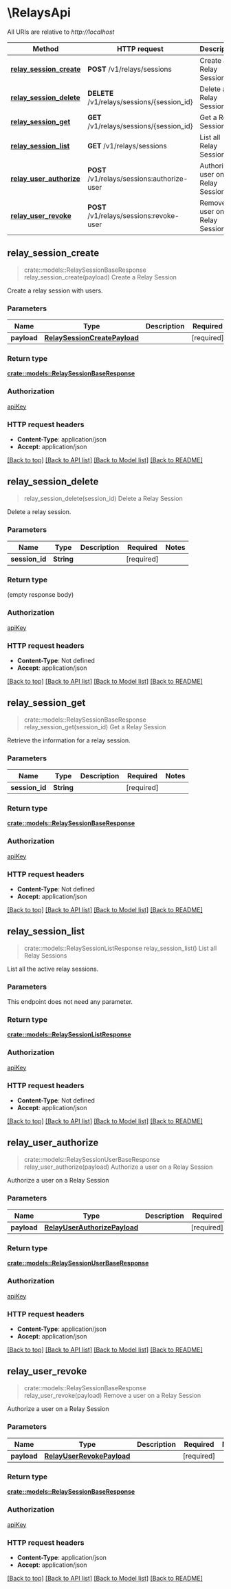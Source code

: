 # \RelaysApi

All URIs are relative to *http://localhost*

Method | HTTP request | Description
------------- | ------------- | -------------
[**relay_session_create**](RelaysApi.md#relay_session_create) | **POST** /v1/relays/sessions | Create a Relay Session
[**relay_session_delete**](RelaysApi.md#relay_session_delete) | **DELETE** /v1/relays/sessions/{session_id} | Delete a Relay Session
[**relay_session_get**](RelaysApi.md#relay_session_get) | **GET** /v1/relays/sessions/{session_id} | Get a Relay Session
[**relay_session_list**](RelaysApi.md#relay_session_list) | **GET** /v1/relays/sessions | List all Relay Sessions
[**relay_user_authorize**](RelaysApi.md#relay_user_authorize) | **POST** /v1/relays/sessions:authorize-user | Authorize a user on a Relay Session
[**relay_user_revoke**](RelaysApi.md#relay_user_revoke) | **POST** /v1/relays/sessions:revoke-user | Remove a user on a Relay Session



## relay_session_create

> crate::models::RelaySessionBaseResponse relay_session_create(payload)
Create a Relay Session

Create a relay session with users.

### Parameters


Name | Type | Description  | Required | Notes
------------- | ------------- | ------------- | ------------- | -------------
**payload** | [**RelaySessionCreatePayload**](RelaySessionCreatePayload.md) |  | [required] |

### Return type

[**crate::models::RelaySessionBaseResponse**](RelaySessionBaseResponse.md)

### Authorization

[apiKey](../README.md#apiKey)

### HTTP request headers

- **Content-Type**: application/json
- **Accept**: application/json

[[Back to top]](#) [[Back to API list]](../README.md#documentation-for-api-endpoints) [[Back to Model list]](../README.md#documentation-for-models) [[Back to README]](../README.md)


## relay_session_delete

> relay_session_delete(session_id)
Delete a Relay Session

Delete a relay session.

### Parameters


Name | Type | Description  | Required | Notes
------------- | ------------- | ------------- | ------------- | -------------
**session_id** | **String** |  | [required] |

### Return type

 (empty response body)

### Authorization

[apiKey](../README.md#apiKey)

### HTTP request headers

- **Content-Type**: Not defined
- **Accept**: application/json

[[Back to top]](#) [[Back to API list]](../README.md#documentation-for-api-endpoints) [[Back to Model list]](../README.md#documentation-for-models) [[Back to README]](../README.md)


## relay_session_get

> crate::models::RelaySessionBaseResponse relay_session_get(session_id)
Get a Relay Session

Retrieve the information for a relay session.

### Parameters


Name | Type | Description  | Required | Notes
------------- | ------------- | ------------- | ------------- | -------------
**session_id** | **String** |  | [required] |

### Return type

[**crate::models::RelaySessionBaseResponse**](RelaySessionBaseResponse.md)

### Authorization

[apiKey](../README.md#apiKey)

### HTTP request headers

- **Content-Type**: Not defined
- **Accept**: application/json

[[Back to top]](#) [[Back to API list]](../README.md#documentation-for-api-endpoints) [[Back to Model list]](../README.md#documentation-for-models) [[Back to README]](../README.md)


## relay_session_list

> crate::models::RelaySessionListResponse relay_session_list()
List all Relay Sessions

List all the active relay sessions.

### Parameters

This endpoint does not need any parameter.

### Return type

[**crate::models::RelaySessionListResponse**](RelaySessionListResponse.md)

### Authorization

[apiKey](../README.md#apiKey)

### HTTP request headers

- **Content-Type**: Not defined
- **Accept**: application/json

[[Back to top]](#) [[Back to API list]](../README.md#documentation-for-api-endpoints) [[Back to Model list]](../README.md#documentation-for-models) [[Back to README]](../README.md)


## relay_user_authorize

> crate::models::RelaySessionUserBaseResponse relay_user_authorize(payload)
Authorize a user on a Relay Session

Authorize a user on a Relay Session

### Parameters


Name | Type | Description  | Required | Notes
------------- | ------------- | ------------- | ------------- | -------------
**payload** | [**RelayUserAuthorizePayload**](RelayUserAuthorizePayload.md) |  | [required] |

### Return type

[**crate::models::RelaySessionUserBaseResponse**](RelaySessionUserBaseResponse.md)

### Authorization

[apiKey](../README.md#apiKey)

### HTTP request headers

- **Content-Type**: application/json
- **Accept**: application/json

[[Back to top]](#) [[Back to API list]](../README.md#documentation-for-api-endpoints) [[Back to Model list]](../README.md#documentation-for-models) [[Back to README]](../README.md)


## relay_user_revoke

> crate::models::RelaySessionBaseResponse relay_user_revoke(payload)
Remove a user on a Relay Session

Authorize a user on a Relay Session

### Parameters


Name | Type | Description  | Required | Notes
------------- | ------------- | ------------- | ------------- | -------------
**payload** | [**RelayUserRevokePayload**](RelayUserRevokePayload.md) |  | [required] |

### Return type

[**crate::models::RelaySessionBaseResponse**](RelaySessionBaseResponse.md)

### Authorization

[apiKey](../README.md#apiKey)

### HTTP request headers

- **Content-Type**: application/json
- **Accept**: application/json

[[Back to top]](#) [[Back to API list]](../README.md#documentation-for-api-endpoints) [[Back to Model list]](../README.md#documentation-for-models) [[Back to README]](../README.md)

